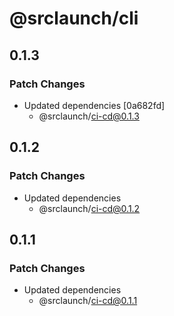 # @srclaunch/cli

## 0.1.3

### Patch Changes

- Updated dependencies [0a682fd]
  - @srclaunch/ci-cd@0.1.3

## 0.1.2

### Patch Changes

- Updated dependencies
  - @srclaunch/ci-cd@0.1.2

## 0.1.1

### Patch Changes

- Updated dependencies
  - @srclaunch/ci-cd@0.1.1
